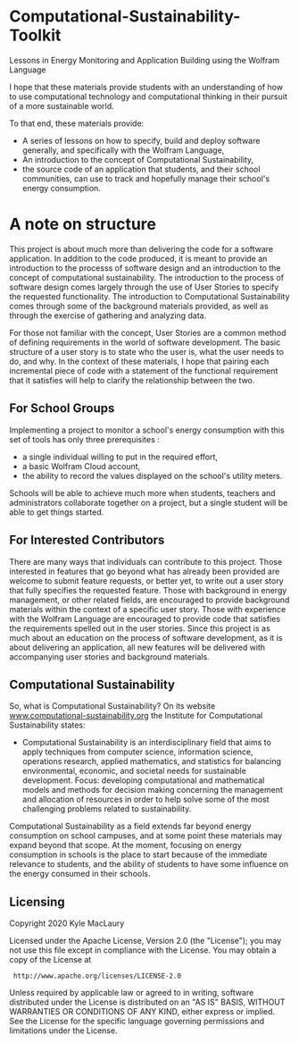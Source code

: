 # Computational-Sustainability-Toolkit
Lessons in Energy Monitoring and Application Building using the Wolfram Language

I hope that these materials provide students with an understanding of how to use computational technology and computational thinking in their pursuit of a more sustainable world. 

To that end, these materials provide:

* A series of lessons on how to specify, build and deploy software generally, and specifically with the Wolfram Language,
* An introduction to the concept of Computational Sustainability, 
* the source code of an application that students, and their school communities, can use to track and hopefully manage their school's energy consumption. 

# A note on structure
This project is about much more than delivering the code for a software application.  In addition to the code produced, it is meant to provide an introduction to the processs of software design and an introduction to the concept of computational sustainability.  The introduction to the process of software design comes largely through the use of User Stories to specify the requested functionality. The introduction to Computational Sustainability comes through some of the background materials provided, as well as through the exercise of gathering and analyzing data.

 For those not familiar with the concept, User Stories are a common method of defining requirements in the world of software development.  The basic structure of a user story is to state who the user is, what the user needs to do, and why.   In the context of these materials, I hope that  pairing each incremental piece of code with a statement of the functional requirement that it satisfies will help to clarify the relationship between the two.  

## For School Groups
Implementing a project to monitor a school's energy consumption with this set of tools has only three prerequisites :
* a single individual willing to put in the required effort,
* a basic Wolfram Cloud account,
* the ability to record the values displayed on the school's utility meters.

Schools will be able to achieve much more when students, teachers and administrators collaborate together on a project, but a single student will be able to get things started.

## For Interested Contributors
There are many ways that individuals can contribute to this project.  Those interested in features that go beyond what has already been provided are welcome to submit feature requests, or better yet, to write out a user story that fully specifies the requested feature.  Those with background in energy management, or other related fields, are encouraged to provide background materials within the context of a specific user story.  Those with experience with the Wolfram Language are encouraged to provide code that satisfies the requirements spelled out in the user stories.  Since this project is as much about an education on the process of software development, as it is about delivering an application, all new features will be delivered with accompanying user stories and background materials.  

## Computational Sustainability
So, what is Computational Sustainability? On its website www.computational-sustainability.org the Institute for Computational Sustainability states:
* Computational Sustainability is an interdisciplinary field that aims to apply techniques from computer science, information science, operations research, applied mathematics, and statistics for balancing environmental, economic, and societal needs for sustainable development. Focus: developing computational and mathematical models and methods for decision making concerning the management and allocation of resources in order to help solve some of the most challenging problems related to sustainability. 

Computational Sustainability as a field extends far beyond energy consumption on school campuses, and at some point these materials may expand beyond that scope.  At the moment, focusing on energy consumption in schools is the place to start because of the immediate relevance to students, and the ability of students to have some influence on the energy consumed in their schools.

## Licensing

   Copyright 2020 Kyle MacLaury

   Licensed under the Apache License, Version 2.0 (the "License");
   you may not use this file except in compliance with the License.
   You may obtain a copy of the License at

     http://www.apache.org/licenses/LICENSE-2.0

   Unless required by applicable law or agreed to in writing, software
   distributed under the License is distributed on an "AS IS" BASIS,
   WITHOUT WARRANTIES OR CONDITIONS OF ANY KIND, either express or implied.
   See the License for the specific language governing permissions and
   limitations under the License.
